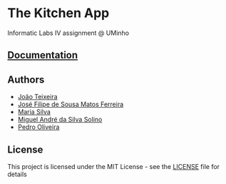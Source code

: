 # The Kitchen App
Informatic Labs IV assignment @ UMinho

## [Documentation](KitchenApp)

## Authors
* [João Teixeira](https://github.com/jtexeira)
* [José Filipe de Sousa Matos Ferreira](https://github.com/JoseFilipeFerreira)
* [Maria Silva](https://github.com/msilva99)
* [Miguel André da Silva Solino](https://github.com/Manilator)
* [Pedro Oliveira](https://github.com/pedromgdo)

## License

This project is licensed under the MIT License - see the [LICENSE](LICENSE) file for details
